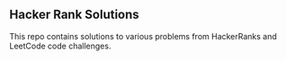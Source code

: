 ## Hacker Rank Solutions

This repo contains solutions to various problems from HackerRanks and LeetCode code challenges.